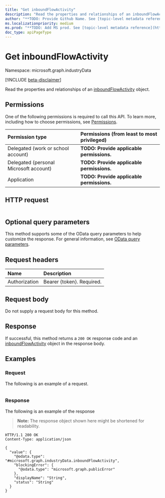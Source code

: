 ```yaml
---
title: "Get inboundFlowActivity"
description: "Read the properties and relationships of an inboundFlowActivity object."
author: "**TODO: Provide Github Name. See [topic-level metadata reference](https://aka.ms/msgo?pagePath=API/Document/Guidelines/Metadata)**"
ms.localizationpriority: medium
ms.prod: "**TODO: Add MS prod. See [topic-level metadata reference](https://aka.ms/msgo?pagePath=API/Document/Guidelines/Metadata)**"
doc_type: apiPageType
---
```


# Get inboundFlowActivity
Namespace: microsoft.graph.industryData

[!INCLUDE [beta-disclaimer](../../includes/beta-disclaimer.md)]

Read the properties and relationships of an [inboundFlowActivity](../resources/industrydata-inboundflowactivity.md) object.

## Permissions
One of the following permissions is required to call this API. To learn more, including how to choose permissions, see [Permissions](/graph/permissions-reference).

|Permission type|Permissions (from least to most privileged)|
|:---|:---|
|Delegated (work or school account)|**TODO: Provide applicable permissions.**|
|Delegated (personal Microsoft account)|**TODO: Provide applicable permissions.**|
|Application|**TODO: Provide applicable permissions.**|

## HTTP request

<!-- {
  "blockType": "ignored"
}
-->
``` http
```

## Optional query parameters
This method supports some of the OData query parameters to help customize the response. For general information, see [OData query parameters](/graph/query-parameters).

## Request headers
|Name|Description|
|:---|:---|
|Authorization|Bearer {token}. Required.|

## Request body
Do not supply a request body for this method.

## Response

If successful, this method returns a `200 OK` response code and an [inboundFlowActivity](../resources/industrydata-inboundflowactivity.md) object in the response body.

## Examples

### Request
The following is an example of a request.
<!-- {
  "blockType": "request",
  "name": "get_inboundflowactivity"
}
-->
``` http

```


### Response
The following is an example of the response
>**Note:** The response object shown here might be shortened for readability.
<!-- {
  "blockType": "response",
  "truncated": true,
  "@odata.type": "microsoft.graph.industryData.inboundFlowActivity"
}
-->
``` http
HTTP/1.1 200 OK
Content-Type: application/json

{
  "value": {
    "@odata.type": "#microsoft.graph.industryData.inboundFlowActivity",
    "blockingError": {
      "@odata.type": "microsoft.graph.publicError"
    },
    "displayName": "String",
    "status": "String"
  }
}
```


